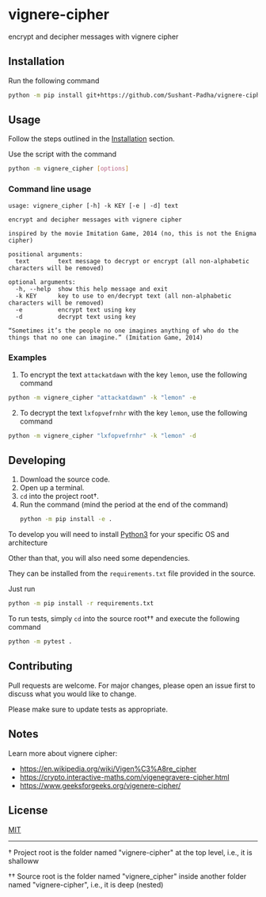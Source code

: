 <!-- <img src="./icon.png" height=128></img> -->

# vignere-cipher
encrypt and decipher messages with vignere cipher

## Installation

Run the following command

```bash
python -m pip install git+https://github.com/Sushant-Padha/vignere-cipher.git
```


## Usage

Follow the steps outlined in the [Installation](#installation) section.

Use the script with the command

```bash
python -m vignere_cipher [options]
```

### Command line usage

```text
usage: vignere_cipher [-h] -k KEY [-e | -d] text

encrypt and decipher messages with vignere cipher

inspired by the movie Imitation Game, 2014 (no, this is not the Enigma cipher)

positional arguments:
  text        text message to decrypt or encrypt (all non-alphabetic characters will be removed)

optional arguments:
  -h, --help  show this help message and exit
  -k KEY      key to use to en/decrypt text (all non-alphabetic characters will be removed)
  -e          encrypt text using key
  -d          decrypt text using key

“Sometimes it’s the people no one imagines anything of who do the things that no one can imagine.” (Imitation Game, 2014)
```

### Examples

1. To encrypt the text `attackatdawn` with the key `lemon`, use the following command

  ```bash
  python -m vignere_cipher "attackatdawn" -k "lemon" -e
  ```

2. To decrypt the text `lxfopvefrnhr` with the key `lemon`, use the following command

  ```bash
  python -m vignere_cipher "lxfopvefrnhr" -k "lemon" -d
  ```

## Developing

1. Download the source code.
2. Open up a terminal.
3. `cd` into the project root†.
4. Run the command (mind the period at the end of the command)
   ```bash
   python -m pip install -e .
   ```

To develop you will need to install [Python3](https://python.org) for your specific OS and architecture

Other than that, you will also need some dependencies.

They can be installed from the `requirements.txt` file provided in the source.

Just run

```bash
python -m pip install -r requirements.txt
```

To run tests, simply `cd` into the source root†† and execute the following command

```bash
python -m pytest .
```

## Contributing

Pull requests are welcome. For major changes, please open an issue first to discuss what you would like to change.

Please make sure to update tests as appropriate.

## Notes

Learn more about vignere cipher:
- https://en.wikipedia.org/wiki/Vigen%C3%A8re_cipher
- https://crypto.interactive-maths.com/vigenegravere-cipher.html
- https://www.geeksforgeeks.org/vigenere-cipher/

## License

[MIT](https://choosealicense.com/licenses/mit/)

---

† Project root is the folder named "vignere-cipher" at the top level, i.e., it is shalloww

†† Source root is the folder named "vignere_cipher" inside another folder named "vignere-cipher", i.e., it is deep (nested)

